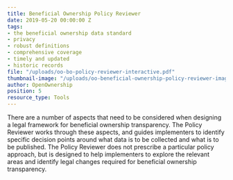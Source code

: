 ```yaml
---
title: Beneficial Ownership Policy Reviewer
date: 2019-05-20 00:00:00 Z
tags:
- the beneficial ownership data standard
- privacy
- robust definitions
- comprehensive coverage
- timely and updated
- historic records
file: "/uploads/oo-bo-policy-reviewer-interactive.pdf"
thumbnail-image: "/uploads/oo-beneficial-ownership-policy-reviewer-image.JPG"
author: OpenOwnership
position: 5
resource_type: Tools
---
```


There are a number of aspects that need to be considered when designing a legal framework for beneficial ownership transparency. The Policy Reviewer works through these aspects, and guides implementers to identify specific decision points around what data is to be collected and what is to be published. The Policy Reviewer does not prescribe a particular policy approach, but is designed to help implementers to explore the relevant areas and identify legal changes required for beneficial ownership transparency.
